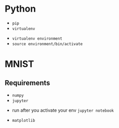 # Python
* `pip`
* `virtualenv`
- `virtualenv environment`
- `source environment/bin/activate`


# MNIST
## Requirements
* `numpy`
* `jupyter`
- run after you activate your env `jupyter notebook`
* `matplotlib`

